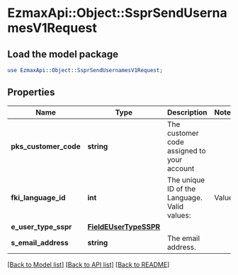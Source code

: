 # EzmaxApi::Object::SsprSendUsernamesV1Request

## Load the model package
```perl
use EzmaxApi::Object::SsprSendUsernamesV1Request;
```

## Properties
Name | Type | Description | Notes
------------ | ------------- | ------------- | -------------
**pks_customer_code** | **string** | The customer code assigned to your account | 
**fki_language_id** | **int** | The unique ID of the Language.  Valid values:  |Value|Description| |-|-| |1|French| |2|English| | 
**e_user_type_sspr** | [**FieldEUserTypeSSPR**](FieldEUserTypeSSPR.md) |  | 
**s_email_address** | **string** | The email address. | 

[[Back to Model list]](../README.md#documentation-for-models) [[Back to API list]](../README.md#documentation-for-api-endpoints) [[Back to README]](../README.md)


